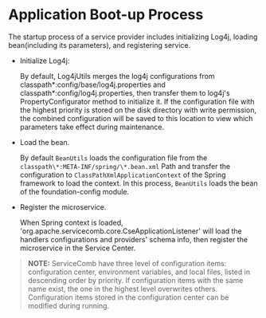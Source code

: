 # Application Boot-up Process  

The startup process of a service provider includes initializing Log4j, loading bean(including its parameters), and registering service.

* Initialize Log4j:

   By default, Log4jUtils merges the log4j configurations from classpath\*:config/base/log4j.properties and classpath\*:config/log4j.properties, then transfer them to log4j's PropertyConfigurator method to initialize it. If the configuration file with the highest priority is stored on the disk directory with write permission, the combined configuration will be saved to this location to view which parameters take effect during maintenance.

* Load the bean.

   By default `BeanUtils`  loads the configuration file from the `classpath\*:META-INF/spring/\*.bean.xml` Path and transfer the configuration to `ClassPathXmlApplicationContext` of the Spring framework to load the context. In this process, ```BeanUtils``` loads the bean of the foundation-config module.

* Register the microservice.

     When Spring context is loaded, 'org.apache.servicecomb.core.CseApplicationListener' will load the handlers configurations and providers' schema info, then register the microservice in the Service Center.

> **NOTE:**
> ServiceComb have three level of configuration items: configuration center, environment variables, and local files, listed in descending order by priority. If configuration items with the same name exist, the one in the highest level overwrites others. Configuration items stored in the configuration center can be modified during running.
